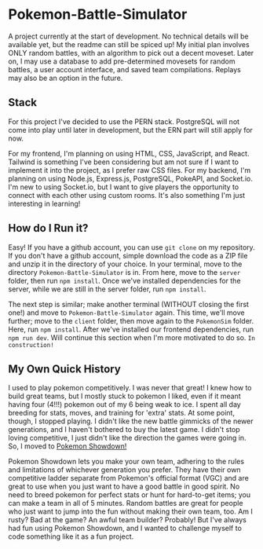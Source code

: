 # Pokemon-Battle-Simulator

A project currently at the start of development. No technical details will be available yet, but the readme can still be spiced up! My initial plan involves ONLY random battles, with an algorithm to pick out a decent moveset. Later on, I may use a database to add pre-determined movesets for random battles, a user account interface, and saved team compilations. Replays may also be an option in the future.

## Stack

For this project I've decided to use the PERN stack. PostgreSQL will not come into play until later in development, but the ERN part will still apply for now.

For my frontend, I'm planning on using HTML, CSS, JavaScript, and React. Tailwind is something I've been considering but am not sure if I want to implement it into the project, as I prefer raw CSS files.
For my backend, I'm planning on using Node.js, Express.js, PostgreSQL, PokeAPI, and Socket.io. I'm new to using Socket.io, but I want to give players the opportunity to connect with each other using custom rooms. It's also something I'm just interesting in learning!

## How do I Run it?

Easy! If you have a github account, you can use `git clone` on my repository. If you don't have a github account, simple download the code as a ZIP file and unzip it in the directory of your choice. In your terminal, move to the directory `Pokemon-Battle-Simulator` is in. From here, move to the `server` folder, then run `npm install`. Once we've installed dependencies for the server, while we are still in the server folder, run `npm install`. 

The next step is similar; make another terminal (WITHOUT closing the first one!) and move to `Pokemon-Battle-Simulator` again. This time, we'll move further; move to the `client` folder, then move again to the `PokemonSim` folder. Here, run `npm install`. After we've installed our frontend dependencies, run `npm run dev`. Will continue this section when I'm more motivated to do so. `In construction!`

## My Own Quick History

I used to play pokemon competitively. I was never that great! I knew how to build great teams, but I mostly stuck to pokemon I liked, even if it meant having four (4!!!) pokemon out of my 6 being weak to ice. I spent all day breeding for stats, moves, and training for 'extra' stats. At some point, though, I stopped playing. I didn't like the new battle gimmicks of the newer generations, and I haven't bothered to buy the latest game. I didn't stop loving competitive, I just didn't like the direction the games were going in. So, I moved to [Pokemon Showdown!](https://play.pokemonshowdown.com/)

Pokemon Showdown lets you make your own team, adhering to the rules and limitations of whichever generation you prefer. They have their own competitive ladder separate from Pokemon's official format (VGC) and are great to use when you just want to have a good battle in good spirit. No need to breed pokemon for perfect stats or hunt for hard-to-get items; you can make a team in all of 5 minutes. Random battles are great for people who just want to jump into the fun without making their own team, too. Am I rusty? Bad at the game? An awful team builder? Probably! But I've always had fun using Pokemon Showdown, and I wanted to challenge myself to code something like it as a fun project.
